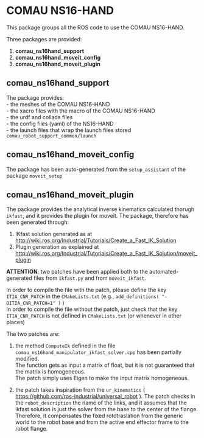 # COMAU NS16-HAND

This package groups all the ROS code to use the COMAU NS16-HAND.  

Three packages are provided:  
1. **comau_ns16hand_support**  
2. **comau_ns16hand_moveit_config**  
3. **comau_ns16hand_moveit_plugin**  



## comau_ns16hand_support

The package provides:   
     - the meshes of the COMAU NS16-HAND    
     - the xacro files with the macro of the COMAU NS16-HAND  
     - the urdf and collada files  
     - the config files (yaml) of the NS16-HAND  
     - the launch files that wrap the launch files stored `comau_robot_support_common/launch`  
     
## comau_ns16hand_moveit_config

The package has been auto-generated from the `setup_assistant` of the package `moveit_setup`

## comau_ns16hand_moveit_plugin

The package provides the analytical inverse kinematics calculated thorugh `ikfast`, and it provides the plugin for moveit. 
The package, therefore has been generated through:  
   1. IKfast solution generated as at http://wiki.ros.org/Industrial/Tutorials/Create_a_Fast_IK_Solution  
   2. Plugin generation as explained at http://wiki.ros.org/Industrial/Tutorials/Create_a_Fast_IK_Solution/moveit_plugin  

**ATTENTION**: two patches have been applied both to the automated-generated files from `ikfast.py` and from `moveit_ikfast`.  

In order to compile the file with the patch, please define the key `ITIA_CNR_PATCH` in the `CMakeLists.txt` (e.g., `add_definitions( "-DITIA_CNR_PATCH=1" )` )  
In order to compile the file without the patch, just check that the key `ITIA_CNR_PATCH` is not defined in `CMakeLists.txt` (or whenever in other places)  

The two patches are:  
1. the method `ComputeIk` defined in the file `comau_ns16hand_manipulator_ikfast_solver.cpp` has been partially modified.   
   The function gets as input a matrix of float, but it is not guaranteed that the matrix is homogeneous.   
   The patch simply uses Eigen to make the input matrix homogeneous.  

2. the patch takes inspiration from the `ur_kinematics` ( https://github.com/ros-industrial/universal_robot ). The patch checks in the `robot_description` the name of the links, and it assumes that the ikfast solution is just the solver from the base to the center of the flange. Therefore, it compensates the fixed rototraslation from the generic world to the robot base and from the active end effector frame to the robot flange.  

